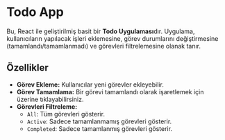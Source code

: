 # Todo App

Bu, React ile geliştirilmiş basit bir **Todo Uygulaması**dır. Uygulama, kullanıcıların yapılacak işleri eklemesine, görev durumlarını değiştirmesine (tamamlandı/tamamlanmadı) ve görevleri filtrelemesine olanak tanır.

## Özellikler

- **Görev Ekleme:** Kullanıcılar yeni görevler ekleyebilir.
- **Görev Tamamlama:** Bir görevi tamamlandı olarak işaretlemek için üzerine tıklayabilirsiniz.
- **Görevleri Filtreleme:** 
  - `All`: Tüm görevleri gösterir.
  - `Active`: Sadece tamamlanmamış görevleri gösterir.
  - `Completed`: Sadece tamamlanmış görevleri gösterir.
